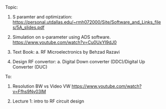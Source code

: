 Topic: 
1. S paramter and optimization: https://personal.utdallas.edu/~rmh072000/Site/Software_and_Links_files/5A_slides.pdf

2. Simulation on s-parameter using ADS software. https://www.youtube.com/watch?v=Cu0UxYl9dJ0

3. Text Book:
    a. RF Microelectronics by Behzad Razavi

4. Design RF convertor:
    a. Digital Down converter (DDC)/Digital Up Converter (DUC)

To:
1. Resolution BW vs Video VW
    https://www.youtube.com/watch?v=Ffhs9Ny03lM

2. Lecture 1: intro to RF circuit design
